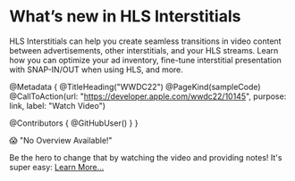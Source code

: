 # What’s new in HLS Interstitials

HLS Interstitials can help you create seamless transitions in video content between advertisements, other interstitials, and your HLS streams. Learn how you can optimize your ad inventory, fine-tune interstitial presentation with SNAP-IN/OUT when using HLS, and more.

@Metadata {
   @TitleHeading("WWDC22")
   @PageKind(sampleCode)
   @CallToAction(url: "https://developer.apple.com/wwdc22/10145", purpose: link, label: "Watch Video")

   @Contributors {
      @GitHubUser(<replace this with your GitHub handle>)
   }
}

😱 "No Overview Available!"

Be the hero to change that by watching the video and providing notes! It's super easy:
 [Learn More…](https://wwdcnotes.github.io/WWDCNotes/documentation/wwdcnotes/contributing)
